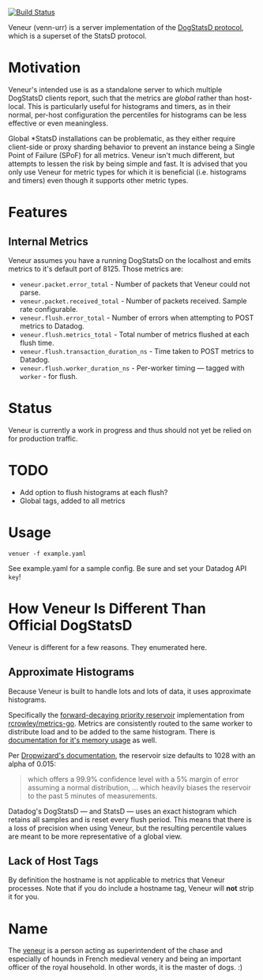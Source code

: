[![Build Status](https://travis-ci.org/gphat/veneur.svg?branch=master)](https://travis-ci.org/gphat/veneur)

Veneur (venn-urr) is a server implementation of the [DogStatsD protocol](http://docs.datadoghq.com/guides/dogstatsd/#datagram-format), which is a superset of the StatsD protocol.

# Motivation

Veneur's intended use is as a standalone server to which multiple DogStatsD clients report, such that the metrics are *global*
rather than host-local. This is particularly useful for histograms and timers, as in their normal, per-host configuration the
percentiles for histograms can be less effective or even meaningless.

Global \*StatsD installations can be problematic, as they either require client-side or proxy sharding behavior to prevent an
instance being a Single Point of Failure (SPoF) for all metrics. Veneur isn't much different, but attempts to lessen the risk
by being simple and fast. It is advised that you only use Veneur for metric types for which it is beneficial (i.e. histograms and timers)
even though it supports other metric types.

# Features

## Internal Metrics

Veneur assumes you have a running DogStatsD on the localhost and emits metrics to it's default port of 8125. Those metrics are:

* `veneur.packet.error_total` - Number of packets that Veneur could not parse.
* `veneur.packet.received_total` - Number of packets received. Sample rate configurable.
* `veneur.flush.error_total` - Number of errors when attempting to POST metrics to Datadog.
* `veneur.flush.metrics_total` - Total number of metrics flushed at each flush time.
* `veneur.flush.transaction_duration_ns` - Time taken to POST metrics to Datadog.
* `veneur.flush.worker_duration_ns` - Per-worker timing — tagged with `worker` - for flush.

# Status

Veneur is currently a work in progress and thus should not yet be relied on for production traffic.

# TODO

* Add option to flush histograms at each flush?
* Global tags, added to all metrics

# Usage
```
venuer -f example.yaml
```

See example.yaml for a sample config. Be sure and set your Datadog API `key`!

# How Veneur Is Different Than Official DogStatsD

Veneur is different for a few reasons. They enumerated here.

## Approximate Histograms

Because Veneur is built to handle lots and lots of data, it uses approximate histograms.

Specifically the [forward-decaying priority reservoir](http://www.research.att.com/people/Cormode_Graham/library/publications/CormodeShkapenyukSrivastavaXu09.pdf)
 implementation from [rcrowley/metrics-go](https://github.com/rcrowley/go-metrics/). Metrics are consistently routed to the same worker to distribute load and to be added to the same histogram. There is [documentation for it's memory usage](https://github.com/rcrowley/go-metrics/blob/master/memory.md#50000-histograms-with-a-uniform-sample-size-of-1028) as well.

 Per [Dropwizard's documentation](https://dropwizard.github.io/metrics/3.1.0/apidocs/com/codahale/metrics/ExponentiallyDecayingReservoir.html), the reservoir size defaults to 1028 with an alpha of 0.015:

 > which offers a 99.9% confidence level with a 5% margin of error assuming a normal distribution, … which heavily biases the reservoir to the past 5 minutes of measurements.

Datadog's DogStatsD — and StatsD — uses an exact histogram which retains all samples and is reset every flush period. This means that there is a loss of precision when using Veneur, but
the resulting percentile values are meant to be more representative of a global view.

## Lack of Host Tags

By definition the hostname is not applicable to metrics that Veneur processes. Note that if you
do include a hostname tag, Veneur will **not** strip it for you.

# Name

The [veneur](https://en.wikipedia.org/wiki/Grand_Huntsman_of_France) is a person acting as superintendent of the chase and especially
of hounds in French medieval venery and being an important officer of the royal household. In other words, it is the master of dogs. :)
